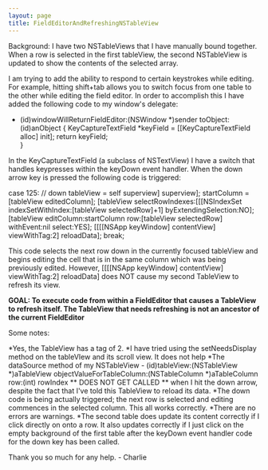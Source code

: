 ```yaml
---
layout: page
title: FieldEditorAndRefreshingNSTableView
---
```




Background: I have two NSTableViews that I have manually bound together. When a row is selected in the first tableView, the second NSTableView is updated to show the contents of the selected array.

I am trying to add the ability to respond to certain keystrokes while editing. For example, hitting shift+tab allows you to switch focus from one table to the other while editing the field editor. In order to accomplish this I have added the following code to my window's delegate:


    
- (id)windowWillReturnFieldEditor:(NSWindow *)sender toObject:(id)anObject {
	KeyCaptureTextField *keyField = [[KeyCaptureTextField alloc] init];
	return keyField;	
}



In the KeyCaptureTextField (a subclass of NSTextView) I have a switch that handles keypresses within the keyDown event handler. When the down arrow key is pressed the following code is triggered:


    
case 125: // down
       tableView = self superview] superview];
	startColumn = [tableView editedColumn];
	[tableView selectRowIndexes:[[[NSIndexSet indexSetWithIndex:[tableView selectedRow]+1] byExtendingSelection:NO];
	[tableView editColumn:startColumn row:[tableView selectedRow] withEvent:nil select:YES];
	[[[[NSApp keyWindow] contentView] viewWithTag:2] reloadData];
       break;



This code selects the next row down in the currently focused tableView and begins editing the cell that is in the same column which was being previously edited. However,     [[[[NSApp keyWindow] contentView] viewWithTag:2] reloadData]    does NOT cause my second TableView to refresh its view.

**GOAL: To execute code from within a FieldEditor that causes a TableView to refresh itself. The TableView that needs refreshing is not an ancestor of the current FieldEditor**

Some notes:

*Yes, the TableView has a tag of 2.
*I have tried using the     setNeedsDisplay method on the tableVIew and its scroll view. It does not help
*The dataSource method of my NSTableView     - (id)tableView:(NSTableView *)aTableView objectValueForTableColumn:(NSTableColumn *)aTableColumn row:(int) rowIndex ** DOES NOT GET CALLED ** when I hit the down arrow, despite the fact that I've told this TableView to reload its data.
*The down code is being actually triggered; the next row is selected and editing commences in the selected column. This all works correctly.
*There are no errors are warnings.
*The second table does update its content correctly if I click directly on onto a row. It also updates correctly if I just click on the empty background of the first table after the keyDown event handler code for the down key has been called.


Thank you so much for any help. - Charlie

